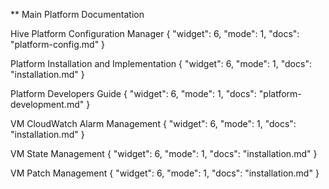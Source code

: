 ** Main Platform Documentation

<a class="btn btn-primary">Hive Platform Configuration Manager</a><cwdb-action action="call" endpoint="arn:aws-us-gov:lambda:us-gov-east-1:059633105265:function:HCOM-CloudWatch-Dashboard-Widgets"> { "widget": 6, "mode": 1, "docs": "platform-config.md" }</cwdb-action>

<a class="btn btn-primary">Platform Installation and Implementation</a><cwdb-action action="call" endpoint="arn:aws-us-gov:lambda:us-gov-east-1:059633105265:function:HCOM-CloudWatch-Dashboard-Widgets"> { "widget": 6, "mode": 1, "docs": "installation.md" }</cwdb-action>

<a class="btn btn-primary">Platform Developers Guide</a><cwdb-action action="call" endpoint="arn:aws-us-gov:lambda:us-gov-east-1:059633105265:function:HCOM-CloudWatch-Dashboard-Widgets"> { "widget": 6, "mode": 1, "docs": "platform-development.md" }</cwdb-action>

<a class="btn btn-primary">VM CloudWatch Alarm Management</a><cwdb-action action="call" endpoint="arn:aws-us-gov:lambda:us-gov-east-1:059633105265:function:HCOM-CloudWatch-Dashboard-Widgets"> { "widget": 6, "mode": 1, "docs": "installation.md" }</cwdb-action>

<a class="btn btn-primary">VM State Management</a><cwdb-action action="call" endpoint="arn:aws-us-gov:lambda:us-gov-east-1:059633105265:function:HCOM-CloudWatch-Dashboard-Widgets"> { "widget": 6, "mode": 1, "docs": "installation.md" }</cwdb-action>

<a class="btn btn-primary">VM Patch Management</a><cwdb-action action="call" endpoint="arn:aws-us-gov:lambda:us-gov-east-1:059633105265:function:HCOM-CloudWatch-Dashboard-Widgets"> { "widget": 6, "mode": 1, "docs": "installation.md" }</cwdb-action>